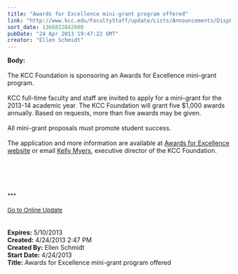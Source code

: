 ```yaml
---
title: "Awards for Excellence mini-grant program offered"
link: "http://www.kcc.edu/FacultyStaff/update/Lists/Announcements/DispForm.aspx?ID=1090"
sort_date: 1366832842000
pubDate: "24 Apr 2013 19:47:22 GMT"
creator: "Ellen Schmidt"
---
```


<div><b>Body:</b> <div class="ExternalClass2DF856F286B343C3A4F322A5E579FE0E"><div><br />The KCC Foundation is sponsoring an Awards for Excellence mini-grant program.</div>
<div> </div>
<div>KCC full-time faculty and staff are invited to apply for a mini-grant for the 2013-14 academic year. The KCC Foundation will grant five $1,000 awards annually. Based on requests, more than five awards may be given.</div>
<div> </div>
<div>All mini-grant proposals must promote student success. </div>
<div><br />The application and more information are available at <a href="/Foundation/Pages/innovation-grants.aspx">Awards for Excellence website</a> or email <a href="mailto:kmyers@kcc.edu">Kelly Myers</a>, executive director of the KCC Foundation.</div>
<div> </div>
<div>
<div> </div>
<div> </div>
<div> </div>
<div> </div>
<div>
<div><font size="2">***</font></div>
<div><font size="2"></font> </div>
<div><font size="2"><a href="/FacultyStaff/update/Pages/dailyupdate.aspx">Go to Online Update</a></font><font size="2"></font></div></div></div>
<div> </div>
<div> </div></div></div>
<div><b>Expires:</b> 5/10/2013</div>
<div><b>Created:</b> 4/24/2013 2:47 PM</div>
<div><b>Created By:</b> Ellen Schmidt</div>
<div><b>Start Date:</b> 4/24/2013</div>
<div><b>Title:</b> Awards for Excellence mini-grant program offered</div>
